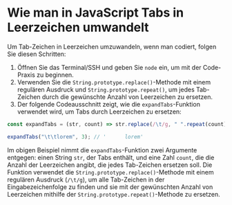 # Wie man in JavaScript Tabs in Leerzeichen umwandelt

Um Tab-Zeichen in Leerzeichen umzuwandeln, wenn man codiert, folgen Sie diesen Schritten:

1. Öffnen Sie das Terminal/SSH und geben Sie `node` ein, um mit der Code-Praxis zu beginnen.
2. Verwenden Sie die `String.prototype.replace()`-Methode mit einem regulären Ausdruck und `String.prototype.repeat()`, um jedes Tab-Zeichen durch die gewünschte Anzahl von Leerzeichen zu ersetzen.
3. Der folgende Codeausschnitt zeigt, wie die `expandTabs`-Funktion verwendet wird, um Tabs durch Leerzeichen zu ersetzen:

```js
const expandTabs = (str, count) => str.replace(/\t/g, " ".repeat(count));

expandTabs("\t\tlorem", 3); // '      lorem'
```

Im obigen Beispiel nimmt die `expandTabs`-Funktion zwei Argumente entgegen: einen String `str`, der Tabs enthält, und eine Zahl `count`, die die Anzahl der Leerzeichen angibt, die jedes Tab-Zeichen ersetzen soll. Die Funktion verwendet die `String.prototype.replace()`-Methode mit einem regulären Ausdruck (`/\t/g`), um alle Tab-Zeichen in der Eingabezeichenfolge zu finden und sie mit der gewünschten Anzahl von Leerzeichen mithilfe der `String.prototype.repeat()`-Methode zu ersetzen.
